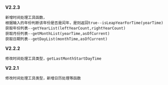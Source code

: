 **V2.2.3**

    新增时间处理工具函数，
    根据输入的年份判断该年份是否是闰年，是则返回true--isLeapYearForTime(yearTime)
    获取年份列表--getYearList(leftYearCount,rightYearCount)
    获取月份列表--getMonthList(yearTime,asOfCurrent)
    获取日期列表--getDayList(monthTime,asOfCurrent)

**V2.2.2**

    修改时间处理工具类型，getLastMonthStartDayTime


**V2.2.1**

    修改时间处理工具类型，新增日历处理等函数
